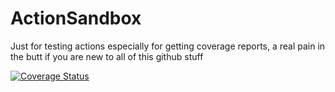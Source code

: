 # ActionSandbox
Just for testing actions especially for getting coverage reports, a real pain in the butt if you are new to all of this github stuff

[![Coverage Status](https://coveralls.io/repos/github/code-dispenser/ActionSandbox/badge.svg?branch=main)](https://coveralls.io/github/code-dispenser/ActionSandbox?branch=main)
